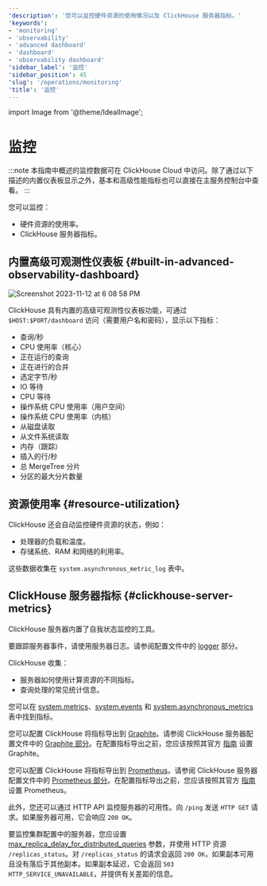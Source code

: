 ```yaml
---
'description': '您可以监控硬件资源的使用情况以及 ClickHouse 服务器指标。'
'keywords':
- 'monitoring'
- 'observability'
- 'advanced dashboard'
- 'dashboard'
- 'observability dashboard'
'sidebar_label': '监控'
'sidebar_position': 45
'slug': '/operations/monitoring'
'title': '监控'
---
```


import Image from '@theme/IdealImage';


# 监控

:::note
本指南中概述的监控数据可在 ClickHouse Cloud 中访问。除了通过以下描述的内置仪表板显示之外，基本和高级性能指标也可以直接在主服务控制台中查看。
:::

您可以监控：

- 硬件资源的使用率。
- ClickHouse 服务器指标。

## 内置高级可观测性仪表板 {#built-in-advanced-observability-dashboard}

<Image img="https://github.com/ClickHouse/ClickHouse/assets/3936029/2bd10011-4a47-4b94-b836-d44557c7fdc1" alt="Screenshot 2023-11-12 at 6 08 58 PM" size="md" />

ClickHouse 具有内置的高级可观测性仪表板功能，可通过 `$HOST:$PORT/dashboard` 访问（需要用户名和密码），显示以下指标：
- 查询/秒
- CPU 使用率（核心）
- 正在运行的查询
- 正在进行的合并
- 选定字节/秒
- IO 等待
- CPU 等待
- 操作系统 CPU 使用率（用户空间）
- 操作系统 CPU 使用率（内核）
- 从磁盘读取
- 从文件系统读取
- 内存（跟踪）
- 插入的行/秒
- 总 MergeTree 分片
- 分区的最大分片数量

## 资源使用率 {#resource-utilization}

ClickHouse 还会自动监控硬件资源的状态，例如：

- 处理器的负载和温度。
- 存储系统、RAM 和网络的利用率。

这些数据收集在 `system.asynchronous_metric_log` 表中。

## ClickHouse 服务器指标 {#clickhouse-server-metrics}

ClickHouse 服务器内置了自我状态监控的工具。

要跟踪服务器事件，请使用服务器日志。请参阅配置文件中的 [logger](../operations/server-configuration-parameters/settings.md#logger) 部分。

ClickHouse 收集：

- 服务器如何使用计算资源的不同指标。
- 查询处理的常见统计信息。

您可以在 [system.metrics](/operations/system-tables/metrics)、[system.events](/operations/system-tables/events) 和 [system.asynchronous_metrics](/operations/system-tables/asynchronous_metrics) 表中找到指标。

您可以配置 ClickHouse 将指标导出到 [Graphite](https://github.com/graphite-project)。请参阅 ClickHouse 服务器配置文件中的 [Graphite 部分](../operations/server-configuration-parameters/settings.md#graphite)。在配置指标导出之前，您应该按照其官方 [指南](https://graphite.readthedocs.io/en/latest/install.html) 设置 Graphite。

您可以配置 ClickHouse 将指标导出到 [Prometheus](https://prometheus.io)。请参阅 ClickHouse 服务器配置文件中的 [Prometheus 部分](../operations/server-configuration-parameters/settings.md#prometheus)。在配置指标导出之前，您应该按照其官方 [指南](https://prometheus.io/docs/prometheus/latest/installation/) 设置 Prometheus。

此外，您还可以通过 HTTP API 监控服务器的可用性。向 `/ping` 发送 `HTTP GET` 请求。如果服务器可用，它会响应 `200 OK`。

要监控集群配置中的服务器，您应设置 [max_replica_delay_for_distributed_queries](../operations/settings/settings.md#max_replica_delay_for_distributed_queries) 参数，并使用 HTTP 资源 `/replicas_status`。对 `/replicas_status` 的请求会返回 `200 OK`，如果副本可用且没有落后于其他副本。如果副本延迟，它会返回 `503 HTTP_SERVICE_UNAVAILABLE`，并提供有关差距的信息。
